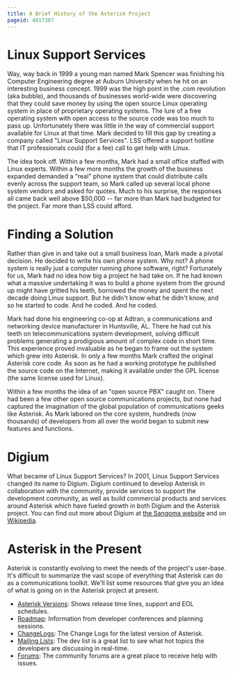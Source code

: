 ```yaml
---
title: A Brief History of the Asterisk Project
pageid: 4817307
---
```


Linux Support Services
======================

Way, way back in 1999 a young man named Mark Spencer was finishing his Computer Engineering degree at Auburn University when he hit on an interesting business concept.  1999 was the high point in the .com revolution (aka bubble), and thousands of businesses world-wide were discovering that they could save money by using the open source Linux operating system in place of proprietary operating systems.  The lure of a free operating system with open access to the source code was too much to pass up.  Unfortunately there was little in the way of commercial support available for Linux at that time.  Mark decided to fill this gap by creating a company called "Linux Support Services".  LSS offered a support hotline that IT professionals could (for a fee) call to get help with Linux.

The idea took off.  Within a few months, Mark had a small office staffed with Linux experts.  Within a few more months the growth of the business expanded demanded a "real" phone system that could distribute calls evenly across the support team, so Mark called up several local phone system vendors and asked for quotes.  Much to his surprise, the responses all came back well above $50,000 -- far more than Mark had budgeted for the project.  Far more than LSS could afford.

Finding a Solution
==================

Rather than give in and take out a small business loan, Mark made a pivotal decision.  He decided to write his own phone system.  Why not?  A phone system is really just a computer running phone software, right?  Fortunately for us, Mark had no idea how big a project he had take on.  If he had known what a massive undertaking it was to build a phone system from the ground up might have gritted his teeth, borrowed the money and spent the next decade doing Linux support.  But he didn't know what he didn't know, and so he started to code.  And he coded.  And he coded.

Mark had done his engineering co-op at Adtran, a communications and networking device manufacturer in Huntsville, AL.  There he had cut his teeth on telecommunications system development, solving difficult problems generating a prodigious amount of complex code in short time.  This experience proved invaluable as he began to frame out the system which grew into Asterisk.  In only a few months Mark crafted the original Asterisk core code.  As soon as he had a working prototype he published the source code on the Internet, making it available under the GPL license (the same license used for Linux).

Within a few months the idea of an "open source PBX" caught on.  There had been a few other open source communications projects, but none had captured the imagination of the global population of communications geeks like Asterisk.  As Mark labored on the core system, hundreds (now thousands) of developers from all over the world began to submit new features and functions. 

Digium
======

What became of Linux Support Services? In 2001, Linux Support Services changed its name to Digium. Digium continued to develop Asterisk in collaboration with the community, provide services to support the development community, as well as build commercial products and services around Asterisk which have fueled growth in both Digium and the Asterisk project. You can find out more about Digium at [the Sangoma website](https://www.sangoma.com/open-source/) and on [Wikipedia](http://en.wikipedia.org/wiki/Digium).

Asterisk in the Present
=======================

Asterisk is constantly evolving to meet the needs of the project's user-base. It's difficult to summarize the vast scope of everything that Asterisk can do as a communications toolkit. We'll list some resources that give you an idea of what is going on in the Asterisk project at present.

* [Asterisk Versions](/About-the-Project/Asterisk-Versions): Shows release time lines, support and EOL schedules.
* [Roadmap](/Development/Roadmap): Information from developer conferences and planning sessions.
* [ChangeLogs](/Latest_API/WhatsNew): The Change Logs for the latest version of Asterisk.
* [Mailing Lists](https://www.asterisk.org/community/discuss): The dev list is a great list to see what hot topics the developers are discussing in real-time.
* [Forums](https://community.asterisk.org): The community forums are a great place to receive help with issues.




